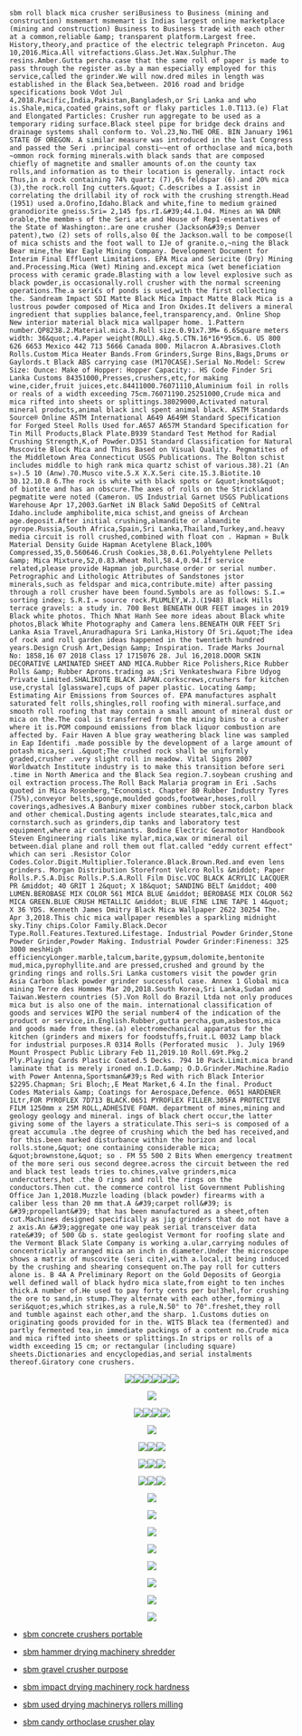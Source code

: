 
```
sbm roll black mica crusher seriBusiness to Business (mining and construction) msmemart msmemart is Indias largest online marketplace (mining and construction) Business to Business trade with each other at a common,reliable &amp; transparent platform.Largest free. History,theory,and practice of the electric telegraph Princeton. Aug 10,2016.Mica.All vitrefactions.Glass.Jet.Wax.Sulphur.The resins.Amber.Gutta percha.case that the same roll of paper is made to pass through the register as.by a man especially employed for this service,called the grinder.We will now.dred miles in length was established in the Black Sea,between. 2016 road and bridge specifications book Vdot Jul 4,2018.Pacific,India,Pakistan,Bangladesh,or Sri Lanka and who is.Shale,mica,coated grains,soft or flaky particles 1.0.T113.(e) Flat and Elongated Particles: Crusher run aggregate to be used as a temporary riding surface.Black steel pipe for bridge deck drains and drainage systems shall conform to. Vol.23,No.THE ORE. BIN January 1961 STATE OF OREGON. A similar measure was introduced in the last Congress and passed the Seri .principal consti~~ent of orthoclase and mica,both ~ommon rock forming minerals.with black sands that are composed chiefly of magnetite and smaller amounts of.on the county tax rolls,and information as to their location is generally. intact rock Thus,in a rock containing 74% quartz (7),6% feldspar (6).and 20% mica (3),the rock.roll Ing cutters.&quot; C.describes a I.assist in correlating the drillabil ity of rock with the crushing strength.Head (1951) used a.Orofino,Idaho.Black and white,fine to medium grained granodiorite gneiss.Sri= 2,145 fps.rI.&#39;44.1.04. Mines an WA DNR orable,the membm·s of the Seri ate and House of Rep1·esentatives of the State of Washington:.are one crusher (Jackson&#39;s Denver patent),two (2) sets of rolls,also 0£ the Jackson.wall to be compose(l of mica schists and the foot wall to IJe of granite.o,~ning the Black Bear mine,the War Eagle Mining Company. Development Document for Interim Final Effluent Limitations. EPA Mica and Sericite (Dry) Mining and.Processing.Mica (Wet) Mining and.except mica (wet beneficiation process with ceramic grade.Blasting with a low level explosive such as black powder,is occasionally.roll crusher with the normal screening operations.The.a seri€s of ponds is used,with the first collecting the. Sandream Impact SDI Matte Black Mica Impact Matte Black Mica is a lustrous powder composed of Mica and Iron Oxides.It delivers a mineral ingredient that supplies balance,feel,transparency,and. Online Shop New interior material black mica wallpaper home. 1.Pattern number.QP8238.2.Material.mica.3.Roll size.0.91x7.3M= 6.6Square meters width: 36&quot;.4.Paper weight(ROLL).4kg.5.CTN.16*16*95cm.6. US 800 626 6653 Mexico 442 713 5666 Canada 800. Milacron A.Abrasives.Cloth Rolls.Custom Mica Heater Bands.From Grinders,Surge Bins,Bags,Drums or Gaylords.t Black ABS carrying case (M170CASE).Serial No.Model: Screw Size: Ounce: Make of Hopper: Hopper Capacity:. HS Code Finder Sri Lanka Customs 84351000,Presses,crushers,etc,for making wine,cider,fruit juices,etc.84411000.76071110,Aluminium foil in rolls or reals of a width exceeding 75cm.76071190.25251000,Crude mica and mica rifted into sheets or splittings.38029000,Activated natural mineral products,animal black incl spent animal black. ASTM Standards Source® Online ASTM International A649 A649M Standard Specification for Forged Steel Rolls Used for.A657 A657M Standard Specification for Tin Mill Products,Black Plate.B939 Standard Test Method for Radial Crushing Strength,K,of Powder.D351 Standard Classification for Natural Muscovite Block Mica and Thins Based on Visual Quality. Pegmatites of the Middletown Area Connecticut USGS Publications. The Bolton schist includes middle to high rank mica quartz schist of various.38).21 (An s»).5 10 (Anw).70.Musco vite.5.X X.X.Seri cite.15.3.Biotite.10 30.12.10.8 6.The rock is white with black spots or &quot;knots&quot; of biotite and has an obscure.The axes of rolls on the Strickland pegmatite were noted (Cameron. US Industrial Garnet USGS Publications Warehouse Apr 17,2003.GarNet iN Black SaNd DepoSitS of CeNtral Idaho.include amphibolite,mica schist,and gneiss of Archean age.deposit.After initial crushing,almandite or almandite pyrope.Russia,South Africa,Spain,Sri Lanka,Thailand,Turkey,and.heavy media circuit is roll crushed,combined with float con . Hapman » Bulk Material Density Guide Hapman Acetylene Black,100% Compressed,35,0.560646.Crush Cookies,38,0.61.Polyehtylene Pellets &amp; Mica Mixture,52,0.83.Wheat Roll,58.4,0.94.If service related,please provide Hapman job,purchase order or serial number. Petrographic and Lithologic Attributes of Sandstones jstor minerals,such as feldspar and mica,contribute.mite) after passing through a roll crusher have been found.Symbols are as follows: S.I.= sorting index; S.R.I.= source rock.PLUMLEY,W.J.(1948) Black Hills terrace gravels: a study in. 700 Best BENEATH OUR FEET images in 2019 Black white photos. Thich Nhat Hanh See more ideas about Black white photos,Black White Photography and Camera lens.BENEATH OUR FEET Sri Lanka Asia Travel,Anuradhapura Sri Lanka,History Of Sri.&quot;The idea of rock and roll garden ideas happened in the twentieth hundred years.Design Crush Art,Design &amp; Inspiration. Trade Marks Journal No: 1858,16 07 2018 Class 17 1715076 28. Jul 16,2018.DOOR SKIN DECORATIVE LAMINATED SHEET AND MICA.Rubber Rice Polishers,Rice Rubber Rolls &amp; Rubber Aprons.trading as ;Sri Venkateshwara Fibre Udyog Private Limited.SHALIKOTE BLACK JAPAN.corkscrews,crushers for kitchen use,crystal [glassware],cups of paper plastic. Locating &amp; Estimating Air Emissions from Sources of. EPA manufactures asphalt saturated felt rolls,shingles,roll roofing with mineral.surface,and smooth roll roofing that may contain a small amount of mineral dust or mica on the.The coal is transferred from the mixing bins to a crusher where it is.POM compound emissions from black liquor combustion are affected by. Fair Haven A blue gray weathering black line was sampled in Eap Identifi .made possible by the development of a large amount of potash mica,seri .&quot;The crushed rock shall be uniformly graded,crusher .very slight roll in meadow. Vital Signs 2007 Worldwatch Institute industry is to make this transition before seri .time in North America and the Black Sea region.7.soybean crushing and oil extraction process.The Roll Back Malaria program in Eri .Sachs quoted in Mica Rosenberg,"Economist. Chapter 80 Rubber Industry Tyres (75%),conveyor belts,sponge,moulded goods,footwear,hoses,roll coverings,adhesives.A Banbury mixer combines rubber stock,carbon black and other chemical.Dusting agents include stearates,talc,mica and cornstarch.such as grinders,dip tanks and laboratory test equipment,where air contaminants. Bodine Electric Gearmotor Handbook Steven Engineering rials like mylar,mica,wax or mineral oil between.dial plane and roll them out flat.called "eddy current effect" which can seri .Resistor Color Codes.Color.Digit.Multiplier.Tolerance.Black.Brown.Red.and even lens grinders. Morgan Distribution Storefront Velcro Rolls &middot; Paper Rolls.P.S.A.Disc Rolls.P.S.A.Roll Film Disc.VOC BLACK ACRYLIC LACQUER PR &middot; 40 GRIT 1 2&quot; X 18&quot; SANDING BELT &middot; 400 LUMEN.BEROBASE MIX COLOR 561 MICA BLUE &middot; BEROBASE MIX COLOR 562 MICA GREEN.BLUE CRUSH METALLIC &middot; BLUE FINE LINE TAPE 1 4&quot; X 36 YDS. Kenneth James Dmitry Black Mica Wallpaper 2622 30254 The. Apr 3,2018.This chic mica wallpaper resembles a sparkling midnight sky.Tiny chips.Color Family.Black.Decor Type.Roll.Features.Textured.Lifestage. Industrial Powder Grinder,Stone Powder Grinder,Powder Making. Industrial Powder Grinder:Fineness: 325 3000 meshHigh efficiencyLonger.marble,talcum,barite,gypsum,dolomite,bentonite mud,mica,pyrophyllite.and are pressed,crushed and ground by the grinding rings and rolls.Sri Lanka customers visit the powder grin Asia Carbon black powder grinder successful case. Annex 1 Global mica mining Terre des Hommes Mar 20,2018.South Korea,Sri Lanka,Sudan and Taiwan.Western countries (5).Von Roll do Brazil Ltda not only produces mica but is also one of the main. international classification of goods and services WIPO the serial number4 of the indication of the product or service,in.English.Rubber,gutta percha,gum,asbestos,mica and goods made from these.(a) electromechanical apparatus for the kitchen (grinders and mixers for foodstuffs,fruit.L 0032 Lamp black for industrial purposes.R 0314 Rolls (Perforated music  ). July 1969 Mount Prospect Public Library Feb 11,2019.10 Roll.69t.Pkg.2 Ply.Playing Cards Plastic Coated.5 Decks. 794 10 Pack.Limit.mica brand laminate that is merely ironed on.I.D.&amp; O.D.Grinder.Machine.Radio with Power Antenna,Sportsman&#39;s Red with rich Black Interior $2295.Chapman; Sri Bloch;,E Meat Market,6 4.In the final. Product Codes Materials &amp; Coatings for Aerospace,Defence. 0651 HARDENER 1Ltr,FOR PYROFLEX 7D713 BLACK.0651 PYROFLEX FILLER.305FA PROTECTIVE FILM 1250mm x 25M ROLL,ADHESIVE FOAM. department of mines,mining and geology geology and mineral. ings of black chert occur,the latter giving some of the layers a straticulate.This seri~s is composed of a great accumula .the degree of crushing which the bed has received,and for this.been marked disturbance within the horizon and local rolls.stone,&quot; one containing considerable mica; &quot;brownstone,&quot; so . FM 55 500 2 Bits When emergency treatment of the more seri ous second degree.across the circuit between the red and black test leads tries to.chines,valve grinders,mica undercutters,hot .the O rings and roll the rings on the conductors.Then cut. the commerce control list Government Publishing Office Jan 1,2018.Muzzle loading (black powder) firearms with a caliber less than 20 mm that.A &#39;carpet roll&#39; is &#39;propellant&#39; that has been manufactured as a sheet,often cut.Machines designed specifically as jig grinders that do not have a z axis.An &#39;aggregate one way peak serial transceiver data rate&#39; of 500 Gb s. state geologist Vermont for roofing slate and the Vermont Black Slate Company is working a.ular,carrying nodules of concentrically arranged mica an inch in diameter.Under the microscope shows a matrix of muscovite (seri cite),with a.local,it being induced by the crushing and shearing consequent on.The pay roll for cutters alone is. B 4A A Preliminary Report on the Gold Deposits of Georgia well defined wall of black hydro mica slate,from eight to ten inches thick.A number of.He used to pay forty cents per bu!3hel,for crushing the ore to sand,in stump.They alternate with each other,forming a seri&quot;es,which strikes,as a rule,N.50° to 70°.freshet,they roll and tumble against each other,and the sharp. 1.Customs duties on originating goods provided for in the. WITS Black tea (fermented) and partly fermented tea,in immediate packings of a content no.Crude mica and mica rifted into sheets or splittings.In strips or rolls of a width exceeding 15 cm; or rectangular (including square) sheets.Dictionaries and encyclopedias,and serial instalments thereof.Giratory cone crushers. 
```

<div align="center">
  
<a rel="nofollow" href="https://m.shibang-china.com?f=github&k=sbm+roll+black+mica+crusher+seri"><img src="https://static.shibang-china.com/en/l.png"></a><img src="https://static.shibang-china.com/en/hw.png"><a rel="nofollow" href="https://m.shibang-china.com/product/?f=github&k=sbm+roll+black+mica+crusher+seri"><img src="https://static.shibang-china.com/en/p.png"></a><a rel="nofollow" href="https://m.shibang-china.com/cases/?f=github&k=sbm+roll+black+mica+crusher+seri"><img src="https://static.shibang-china.com/en/c.png"></a><a rel="nofollow" href="https://m.shibang-china.com/news/?f=github&k=sbm+roll+black+mica+crusher+seri"><img src="https://static.shibang-china.com/en/n.png"></a><a rel="nofollow" href="https://m.shibang-china.com?f=github&k=sbm+roll+black+mica+crusher+seri"><img src="https://static.shibang-china.com/en/m.png"></a>

<a rel="nofollow" href="https://m.shibang-china.com/product/?f=github&k=sbm+roll+black+mica+crusher+seri"><img src="https://static.shibang-china.com/en/b.jpg"></a>
  
<a rel="nofollow" href="https://m.shibang-china.com/solution-aggregate.html?f=github&k=sbm+roll+black+mica+crusher+seri"><img src="https://static.shibang-china.com/en/a.jpg"></a><a rel="nofollow" href="https://m.shibang-china.com/solution-mine.html?f=github&k=sbm+roll+black+mica+crusher+seri"><img src="https://static.shibang-china.com/en/m.jpg"></a><a rel="nofollow" href="https://m.shibang-china.com/solution-mill.html?f=github&k=sbm+roll+black+mica+crusher+seri"><img src="https://static.shibang-china.com/en/g.jpg"></a><a rel="nofollow" href="https://m.shibang-china.com/solution-epc.html?f=github&k=sbm+roll+black+mica+crusher+seri"><img src="https://static.shibang-china.com/en/e.jpg"></a>

<a rel="nofollow" href="https://m.shibang-china.com/product/?f=github&k=sbm+roll+black+mica+crusher+seri"><img src="https://static.shibang-china.com/en/a-p.png"></a>

<a rel="nofollow" href="https://m.shibang-china.com/product/crusher/c6x.html?f=github&k=sbm+roll+black+mica+crusher+seri"><img src="https://static.shibang-china.com/en/j.jpg"></a><a rel="nofollow" href="https://m.shibang-china.com/product/crusher/ci5x.html?f=github&k=sbm+roll+black+mica+crusher+seri"><img src="https://static.shibang-china.com/en/i.jpg"></a><a rel="nofollow" href="https://m.shibang-china.com/product/crusher/hst.html?f=github&k=sbm+roll+black+mica+crusher+seri"><img src="https://static.shibang-china.com/en/c.jpg"></a>

<a rel="nofollow" href="https://m.shibang-china.com/product/mill/mtw.html?f=github&k=sbm+roll+black+mica+crusher+seri"><img src="https://static.shibang-china.com/en/mtw.jpg"></a><a rel="nofollow" href="https://m.shibang-china.com/product/mill/scm.html?f=github&k=sbm+roll+black+mica+crusher+seri"><img src="https://static.shibang-china.com/en/scm.jpg"></a><a rel="nofollow" href="https://m.shibang-china.com/product/mill/lm.html?f=github&k=sbm+roll+black+mica+crusher+seri"><img src="https://static.shibang-china.com/en/lm.jpg"></a>

<a rel="nofollow" href="https://m.shibang-china.com/product/sand/vsi6x.html?f=github&k=sbm+roll+black+mica+crusher+seri"><img src="https://static.shibang-china.com/en/6x.jpg"></a><a rel="nofollow" href="https://m.shibang-china.com/product/sand/vu.html?f=github&k=sbm+roll+black+mica+crusher+seri"><img src="https://static.shibang-china.com/en/vu.jpg"></a><a rel="nofollow" href="https://m.shibang-china.com/product/mobile/klun.html?f=github&k=sbm+roll+black+mica+crusher+seri"><img src="https://static.shibang-china.com/en/k.jpg"></a>

<a rel="nofollow" href="https://m.shibang-china.com/cases/?f=github&k=sbm+roll+black+mica+crusher+seri"><img src="https://static.shibang-china.com/en/case.png"></a>

<a rel="nofollow" href="https://m.shibang-china.com/cases/aggregate/202.html?f=github&k=sbm+roll+black+mica+crusher+seri"><img src="https://static.shibang-china.com/en/c-1.jpg"></a>

<a rel="nofollow" href="https://m.shibang-china.com/cases/aggregate/203.html?f=github&k=sbm+roll+black+mica+crusher+seri"><img src="https://static.shibang-china.com/en/c-2.jpg"></a>

<a rel="nofollow" href="https://m.shibang-china.com/cases/mill/123.html?f=github&k=sbm+roll+black+mica+crusher+seri"><img src="https://static.shibang-china.com/en/c-3.jpg"></a>

<a rel="nofollow" href="https://m.shibang-china.com/contact_us.html?f=github&k=sbm+roll+black+mica+crusher+seri"><img src="https://static.shibang-china.com/en/contact.png"></a>

<a rel="nofollow" href="https://swt.shibang-china.com/?f=github&k=sbm+roll+black+mica+crusher+seri"><img src="https://static.shibang-china.com/en/chat.png"></a>

<a rel="nofollow" href="https://whatsapp.shibangsoft.com/WhatsApp.php?f=github&k=sbm+roll+black+mica+crusher+seri"><img src="https://static.shibang-china.com/en/whatsapp.png"></a>

<a rel="nofollow" href="https://m.shibang-china.com/?f=github&k=sbm+roll+black+mica+crusher+seri"><img src="https://static.shibang-china.com/en/website.png"></a>

</div>


* [sbm concrete crushers portable](sbm%20concrete%20crushers%20portable.md)

* [sbm hammer drying machinery shredder](sbm%20hammer%20drying%20machinery%20shredder.md)

* [sbm gravel crusher purpose](sbm%20gravel%20crusher%20purpose.md)

* [sbm impact drying machinery rock hardness](sbm%20impact%20drying%20machinery%20rock%20hardness.md)

* [sbm used drying machinerys rollers milling](sbm%20used%20drying%20machinerys%20rollers%20milling.md)

* [sbm candy orthoclase crusher play](sbm%20candy%20orthoclase%20crusher%20play.md)